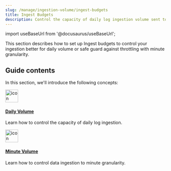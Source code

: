 ```yaml
---
slug: /manage/ingestion-volume/ingest-budgets
title: Ingest Budgets
description: Control the capacity of daily log ingestion volume sent to Sumo Logic from Collectors or safe guard against throttling with minute granularity.
---
```

import useBaseUrl from '@docusaurus/useBaseUrl';

This section describes how to set up Ingest budgets to control your ingestion better for daily volume or safe guard against throttling with minute granularity.

## Guide contents

In this section, we'll introduce the following concepts:

<div className="box-wrapper" markdown="1">
<div className="box smallbox card">
  <div className="container">
  <a href="/docs/manage/ingestion-volume/ingest-budgets/daily-volume"><img src={useBaseUrl('img/icons/operations/data-volume.png')} alt="icon" width="40"/><h4>Daily Volume</h4></a>
  <p>Learn how to control the capacity of daily log ingestion.</p>
  </div>
</div>
<div className="box smallbox card">
  <div className="container">
  <a href="/docs/manage/ingestion-volume/ingest-budgets/minute-volume"><img src={useBaseUrl('img/icons/operations/data-volume.png')} alt="icon" width="40"/><h4>Minute Volume</h4></a>
  <p>Learn how to control data ingestion to minute granularity.</p>
  </div>
</div>
</div>